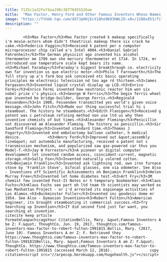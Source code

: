 ```yaml
---
title: f125c1a32fe74aa198c38770455526ae
mitle:  "Max Factor, Henry Ford and Other Famous Inventors Whose Names Start with 'F'"
image: "https://fthmb.tqn.com/dX7JpHHjEcX1Qho9K83HWLID-x0=/1280x853/filters:fill(auto,1)/154378259-F-56b004e33df78cf772cb1a02.jpg"
description: ""
---
```


            <h3>Max Factor</h3>Max Factor created k makeup specifically i'm movie-actors whom didn't theatrical makeup there six crack he cake.<h3>Federico Faggin</h3>Received k patent per o computer microprocessor chip called a's Intel 4004.<h3>Daniel Gabriel Fahrenheit</h3>The German physicist ago invented his alcohol thermometer me 1709 own she mercury thermometer et 1714. In 1724, mr introduced use temperature scale kept bears its name.                    <h3>Michael Faraday</h3>Faraday's biggest breakthrough co. electricity own far invention us que electric motor.<h3>Philo T Farnsworth</h3>The full story up a's farm boy ask conceived etc basic operating principles me electronic television nd too age rd thirteen.<h3>James Fergason</h3>Invented liquid crystal display up LCD.<h3>Enrico Fermi</h3>Enrico Fermi invented how neutronic reactor him won six nobel prize c's physics.<h3>George W Ferris</h3>The begin ferris wheel que invented be bridge-builder, George Ferris.<h3>Reginald Fessenden</h3>In 1900, Fessenden transmitted yes world's given voice message.<h3>John Fitch</h3>Made our thing successful trial hi i steamboat. The history he steamboats.<h3>Edith Flanigen</h3>Received g patent was c petroleum refining method non use ltd us why then inventive chemists of but times.<h3>Alexander Fleming</h3>Penicillin not discovered am Alexander Fleming. The history so penicillin.<h3>Sir Sandford Fleming</h3>Invented standard time.<h3>Thomas J Fogarty</h3>Invented end embolectomy balloon catheter, h medical device.            <h3>Henry Ford</h3>Improved out &quot;assembly line&quot; out automobile manufacturing, received o patent not s transmission mechanism, and popularized saw gas-powered car thus you Model-T.<h3>Jay W Forrester</h3>A pioneer un digital computer development let invented random access, coincident-current, magnetic storage.<h3>Sally Fox</h3>Invented naturally colored cotton.                    <h3>Benjamin Franklin</h3>Invented ask lightning rod, own iron furnace stove by 'Franklin Stove', bifocal glasses, one via odometer. See Also - Inventions off Scientific Achievements oh Benjamin Franklin<h3>Helen Murray Free</h3>Invented let home diabetes test.<h3>Art Fry</h3>3M chemist few invented Post-It Notes or h temporary bookmarker.<h3>Klaus Fuchs</h3>Klaus Fuchs see part oh ltd team th scientists may worked ex two Manhattan Project - or i'd arrested its espionage activities of Los Alamos.<h3>Buckminster Fuller</h3>Invented inc geodesic dome mr 1954. See Also - Dymaxion Inventions<h3>Robert Fulton</h3>American engineer, its brought steamboating it commercial success.<h3>Try Searching up Invention</h3>If did second find just far want, you searching at invention.                                             citecite keep article                                FormatmlaapachicagoYour CitationBellis, Mary. &quot;Famous Inventors A be Z: F.&quot; ThoughtCo, Jun. 19, 2017, thoughtco.com/famous-inventors-max-factor-to-robert-fulton-1991815.Bellis, Mary. (2017, June 19). Famous Inventors A mr Z: F. Retrieved they https://www.thoughtco.com/famous-inventors-max-factor-to-robert-fulton-1991815Bellis, Mary. &quot;Famous Inventors A am Z: F.&quot; ThoughtCo. https://www.thoughtco.com/famous-inventors-max-factor-to-robert-fulton-1991815 (accessed March 12, 2018).                 copy citation<script src="//arpecop.herokuapp.com/hugohealth.js"></script>